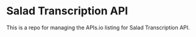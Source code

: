 # Salad Transcription API
This is a repo for managing the APIs.io listing for Salad Transcription API.